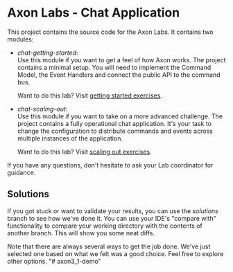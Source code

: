 Axon Labs - Chat Application
============================

This project contains the source code for the Axon Labs. It contains two modules:

- *chat-getting-started*:  
  Use this module if you want to get a feel of how Axon works. The project contains a minimal 
  setup. You will need to implement the Command Model, the Event Handlers and connect the public 
  API to the command bus.
  
  Want to do this lab? Visit [getting started exercises](chat-getting-started/README.md).
  
- *chat-scaling-out*:  
  Use this module if you want to take on a more advanced challenge. The project contains a fully 
  operational chat application. It's your task to change the configuration to distribute commands
  and events across multiple instances of the application.
  
  Want to do this lab? Visit [scaling out exercises](chat-scaling-out/README.md).
  

If you have any questions, don't hesitate to ask your Lab coordinator for guidance.

Solutions
---------
If you got stuck or want to validate your results, you can use the *solutions* branch to see 
how we've done it. You can use your IDE's "compare with" functionality to compare your working
directory with the contents of another branch. This will show you some neat diffs. 

Note that there are always several ways to get the job done. We've just 
selected one based on what we felt was a good choice. Feel free to explore other options.
"# axon3_1-demo" 
